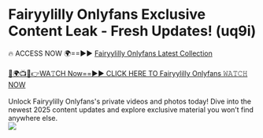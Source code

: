 # Fairyylilly Onlyfans Exclusive Content Leak - Fresh Updates! (uq9i)

🔥 ACCESS NOW 🌍==►► <a href="https://tinyurl.com/kvy9nzfs" rel="nofollow">Fairyylilly Onlyfans Latest Collection</a>
<br><br>
[🔴🌍📺📱👉WA𝚃CH Now==►► CLICK HERE TO Fairyylilly Onlyfans 𝚆𝙰𝚃𝙲𝙷 NOW](https://tinyurl.com/kvy9nzfs)
<br><br>
Unlock Fairyylilly Onlyfans's private videos and photos today! Dive into the newest 2025 content updates and explore exclusive material you won’t find anywhere else.
<br>
<a href="https://tinyurl.com/kvy9nzfs" rel="nofollow" data-target="animated-image.originalLink"><img src="https://camo.githubusercontent.com/8a4f000d20f83aca3bf7ec5f350d767afa0574a8a352519fd8cfa583a6f93a33/68747470733a2f2f692e696d6775722e636f6d2f644a486b345a712e676966" data-canonical-src="https://i.imgur.com/dJHk4Zq.gif" style="max-width: 100%; display: inline-block;" data-target="animated-image.originalImage"></a>
<br>
